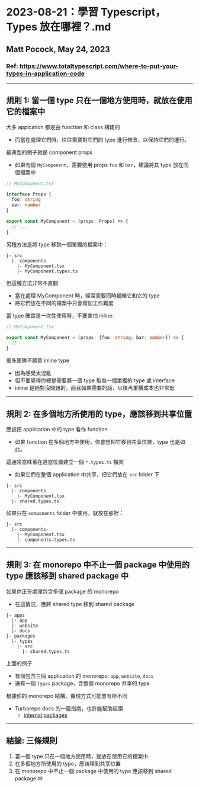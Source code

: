 
# 2023-08-21：學習 Typescript，Types 放在哪裡？.md
## Matt Pocock, May 24, 2023
### Ref: https://www.totaltypescript.com/where-to-put-your-types-in-application-code


--------

## 規則 1: 當一個 type 只在一個地方使用時，就放在使用它的檔案中

大多 applcation 都是由 function 和 class 構建的
- 而當在處理它們時，往往需要對它們的 type 進行修改，以保持它們的運行。

最典型的例子就是 component props
- 如果有個 `MyComponent`，需要使用 props `foo` 和 `bar`，建議將其 type 放在同個檔案中


```ts
// MyComponent.tsx

interface Props {
  foo: string
  bar: number
}

export const MyComponent = (props: Props) => {
  // ...
}
```



另種方法是將 type 移到一個單獨的檔案中：
```
|- src
  |- components
    |- MyComponent.tsx
    |- MyComponent.types.ts
```


但這種方法非常不直觀
- 當在處理 MyComponent 時，經常需要同時編輯它和它的 type
- 將它們放在不同的檔案中只會增加工作難度


當 type 確實是一次性使用時，不要害怕 inline:
```ts
// MyComponent.tsx

export const MyComponent = (props: {foo: string; bar: number}) => {
  // ...
}
```

很多團隊不願意 inline type
- 因為感覺太混亂
- 但不要覺得你總是需要將一個 type 取為一個單獨的 type 或 interface
- inline 是絕對沒問題的，而且如果需要的話，以後再重構成本也非常低


--------

## 規則 2: 在多個地方所使用的 type，應該移到共享位置


應該把 application 中的 type 看作 function
- 如果 function 在多個地方中使用，你會想把它移到共享位置，type 也是如此。


這通常意味著在適當位置建立一個 `*.types.ts` 檔案
- 如果它們在整個 application 中共享，把它們放在 `src` folder 下


```
|- src
  |- components
    |- MyComponent.tsx
  |- shared.types.ts
```


如果只在 `components` folder 中使用，就放在那裡：
```
|- src
  |- components-
    |- MyComponent.tsx
    |- components.types.ts
```


--------

## 規則 3: 在 monorepo 中不止一個 package 中使用的 type 應該移到 shared package 中

如果你正在處理包含多個 package 的 monorepo
- 在這情況，應將 shared type 移到 shared package

```
|- apps
  |- app
  |- website
  |- docs
|- packages
  |- types
    |- src
      |- shared.types.ts
```


上面的例子
- 有個包含三個 application 的 monorepo: `app`, `website`, `docs`
- 還有一個 `types` package，含整個 monorepo 共享的 type


根據你的 monorepo 結構，實現方式可能會有所不同
- Turborepo docs 的一篇指南，也許能幫助起頭
  - [internal packages](https://turbo.build/repo/docs/handbook/sharing-code/internal-packages)




--------



## 結論: 三條規則
1. 當一個 type 只在一個地方使用時，就放在使用它的檔案中
2. 在多個地方所使用的 type，應該移到共享位置
3. 在 monorepo 中不止一個 package 中使用的 type 應該移到 shared package 中
